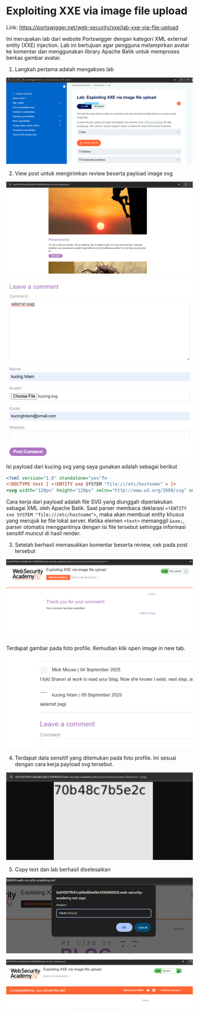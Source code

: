 # Exploiting XXE via image file upload

Link: https://portswigger.net/web-security/xxe/lab-xxe-via-file-upload

Ini merupakan lab dari website Portswigger dengan kategori XML external entity (XXE) injection. Lab ini bertujuan agar pengguna melampirkan avatar ke komentar dan menggunakan library Apache Batik untuk memproses berkas gambar avatar.

1. Langkah pertama adalah mengakses lab

![alt text](<img/Screenshot 2025-09-10 063320.png>)

2. View post untuk mengirimkan review beserta payload image svg

![alt text](<img/Screenshot 2025-09-10 063517.png>)

![alt text](<img/Screenshot 2025-09-10 064756.png>)

Isi payload dari kucing.svg yang saya gunakan adalah sebagai berikut 

```xml
<?xml version="1.0" standalone="yes"?>
<!DOCTYPE test [ <!ENTITY xxe SYSTEM "file:///etc/hostname" > ]>
<svg width="128px" height="128px" xmlns="http://www.w3.org/2000/svg" xmlns:xlink="http://www.w3.org/1999/xlink" version="1.1"><text font-size="16" x="0" y="16">&xxe;</text></svg>
```

Cara kerja dari payload adalah file SVG yang diunggah diperlakukan sebagai XML oleh Apache Batik. Saat parser membaca deklarasi `<!ENTITY xxe SYSTEM "file:///etc/hostname">`, maka akan membuat entity khusus yang merujuk ke file lokal server. Ketika elemen `<text>` memanggil `&xxe;`, parser otomatis menggantinya dengan isi file tersebut sehingga informasi sensitif muncul di hasil render.

3. Setelah berhasil memasukkan komentar beserta review, cek pada post tersebut

![alt text](<img/Screenshot 2025-09-10 064809.png>)

Terdapat gambar pada foto profile. Kemudian klik open image in new tab.

![alt text](<img/Screenshot 2025-09-10 064824.png>)

4. Terdapat data sensitif yang ditemukan pada foto profile. Ini sesuai dengan cara kerja payload svg tersebut.

![alt text](<img/Screenshot 2025-09-10 064911.png>)

5. Copy text dan lab berhasil diselesaikan

![alt text](<img/Screenshot 2025-09-10 064955.png>)

![alt text](<img/Screenshot 2025-09-10 065004.png>)